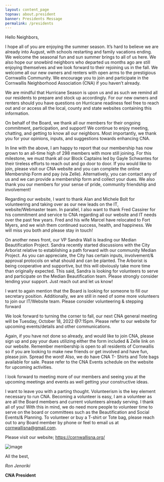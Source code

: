 ```yaml
---
layout: content_page
topnav: about.president
banner: Presidents Message
permalink: /presidents
---
```


Hello Neighbors,

I hope all of you are enjoying the summer season. It’s hard to believe we are already into August, with schools restarting and family vacations ending. We welcome the seasonal fun and sun summer brings to all of us here. We also hope our snowbird neighbors who departed us months ago are still enjoying themselves and we look forward to their rejoining us in the fall. We welcome all our new owners and renters with open arms to the prestigious Cornwallis Community. We encourage you to join and participate in the Cornwallis Neighborhood Association (CNA) if you haven’t already. 

We are mindful that Hurricane Season is upon us and as such we remind all our residents to prepare and stock up accordingly. For our new owners and renters should you have questions on Hurricane readiness feel free to reach out and or access all the local, county and state websites containing this information. 

On behalf of the Board, we thank all our members for their ongoing commitment, participation, and support! We continue to enjoy meeting, chatting, and getting to know all our neighbors. Most importantly, we thank you for your opinions, inputs, and suggestions towards enhancing CNA. 

In line with the above, I am happy to report that our membership has now grown to an all-time high of 298 members with more still joining. For this milestone, we must thank all our Block Captains led by Gayle Schwantes for their tireless efforts to reach out and go door to door. If you would like to join, please visit our CNA website and you can complete the online Membership Form and pay (via Zelle). Alternatively, you can contact any of us and we can provide a membership form and collect your dues. We also thank you our members for your sense of pride, community friendship and involvement!

Regarding our website, I want to thank Alan and Michele Bolt for volunteering and taking over as our new leads on the IT, website/Webmaster team. In parallel, I also want to thank Fred Cassirer for his commitment and service to CNA regarding all our website and IT needs over the past few years. Fred and his wife Marcel have relocated to Fort Myers, and we wish them continued success, health, and happiness. We will miss you both and please stay in touch! 

On another news front, our VP Sandra Wall is leading our Median Beautification Project. Sandra recently started discussions with the City Arborist relative to establishing a path forward with our community Median Project. As you can appreciate, the City has certain inputs, involvement/& approval protocols on what should and can be planted. The Arborist is being cooperative and supportive, but this will obviously take more time than originally expected. This said, Sandra is looking for volunteers to serve and participate on the Median Beautification team. Please strongly consider lending your support. Just reach out and let us know! 

I want to again mention that the Board is looking for someone to fill our secretary position. Additionally, we are still in need of some more volunteers to join our IT/Website team. Please consider volunteering & stepping forward 

We look forward to turning the corner to fall, our next CNA general meeting will be Tuesday, October 18, 2022 @7:15pm. Please refer to our website for upcoming events/details and other communications.

Again, if you have not done so already, and would like to join CNA, please sign up and pay your dues utilizing either the form included & Zelle link on our website. Remember membership is open to all residents of Cornwallis so if you are looking to make new friends or get involved and have fun, please join. Spread the word! Also, we do have CNA T- Shirts and Tote bags available for sale. Pease refer to the CNA Events schedule on the website for upcoming activities. 

I look forward to meeting more of our members and seeing you at the upcoming meetings and events as well getting your constructive ideas. 

I want to leave you with a parting thought. Volunteerism is the key element necessary to run CNA. Becoming a volunteer is easy, I am a volunteer as are all the Board members and current volunteers already serving. I thank all of you! With this in mind, we do need more people to volunteer time to serve on the board or committees such as the Beautification and Social Events/& Planning. To volunteer or buy a T-shirt or Tote bag, please reach out to any Board member by phone or feel to email us at cornwallisna@gmail.com. 

Please visit our website; https://cornwallisna.org/

![image](https://user-images.githubusercontent.com/102366427/185757260-e0e6b933-f4ec-45a8-bed2-fec5093a599c.png)


All the best,

_Ron Jenoriki_

**CNA President**
